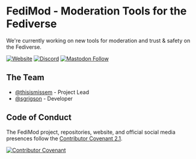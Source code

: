 # FediMod - Moderation Tools for the Fediverse

We're currently working on new tools for moderation and trust & safety on the Fediverse.

[![Website](https://img.shields.io/badge/Website-c71586)][website] 
[![Discord](https://img.shields.io/discord/1064742646813306922?label=Discord&color=9656ce)][discord] [![Mastodon Follow](https://img.shields.io/mastodon/follow/110771962120022331?domain=https%3A%2F%2Fmastodon.social)][mastodon_follow]

## The Team

- [@thisismissem](https://github.com/thisismissem) - Project Lead
- [@sgrigson](https://github.com/sgrigson) - Developer

## Code of Conduct

The FediMod project, repositories, website, and official social media presences follow the [Contributor Covenant 2.1][code_of_conduct].

[![Contributor Covenant](https://img.shields.io/badge/Contributor%20Covenant-2.1-4baaaa.svg)][code_of_conduct]
<!--

**Here are some ideas to get you started:**

🙋‍♀️ A short introduction - what is your organization all about?
🌈 Contribution guidelines - how can the community get involved?
👩‍💻 Useful resources - where can the community find your docs? Is there anything else the community should know?
🍿 Fun facts - what does your team eat for breakfast?
🧙 Remember, you can do mighty things with the power of [Markdown](https://docs.github.com/github/writing-on-github/getting-started-with-writing-and-formatting-on-github/basic-writing-and-formatting-syntax)
-->

[code_of_conduct]: CODE_OF_CONDUCT.md
[website]: https://www.fedimod.org/
[discord]: https://discord.gg/RKVkYMnbtu
[mastodon_follow]: https://mastodon.social/@fedimod

